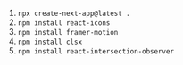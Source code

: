 1) `npx create-next-app@latest .`
2) `npm install react-icons`
3) `npm install framer-motion`
4) `npm install clsx`
5) `npm install react-intersection-observer`